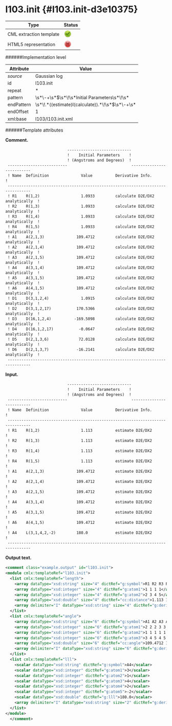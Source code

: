 # l103.init {#l103.init-d3e10375}


| Type                                                                                                                                                | Status                                                                                                                                              |
|----|----|
| CML extraction template                                                                                                                             | ![](/imgs/Total.png)                                                                                                                                |
| HTML5 representation                                                                                                                                | ![](/imgs/None.png)                                                                                                                                 |

######Implementation level

| Attribute                                                                                                                                           | Value                                                                                                                                               |
|----|----|
| *source*                                                                                                                                            | Gaussian log                                                                                                                                        |
| id                                                                                                                                                  | l103.init                                                                                                                                           |
| repeat                                                                                                                                              | \*                                                                                                                                                  |
| pattern                                                                                                                                             | \\s\*\\-+\\s\*\$\\s\*\\!\\s\*Initial Parameters\\s\*\\!\\s\*                                                                                        |
| endPattern                                                                                                                                          | \\s\*\\!.\*((estimate)I(calculate)).\*\\!\\s\*\$\\s\*\\-+\\s\*                                                                                      |
| endOffset                                                                                                                                           | 1                                                                                                                                                   |
| xml:base                                                                                                                                            | l103/l103.init.xml                                                                                                                                  |

######Template attributes

**Comment.**

                               ----------------------------
                               !    Initial Parameters    !
                               ! (Angstroms and Degrees)  !
     --------------------------                            --------------------------
     ! Name  Definition              Value          Derivative Info.                !
     --------------------------------------------------------------------------------
     ! R1    R(1,2)                  1.0933         calculate D2E/DX2 analytically  !
     ! R2    R(1,3)                  1.0933         calculate D2E/DX2 analytically  !
     ! R3    R(1,4)                  1.0933         calculate D2E/DX2 analytically  !
     ! R4    R(1,5)                  1.0933         calculate D2E/DX2 analytically  !
     ! A1    A(2,1,3)              109.4712         calculate D2E/DX2 analytically  !
     ! A2    A(2,1,4)              109.4712         calculate D2E/DX2 analytically  !
     ! A3    A(2,1,5)              109.4712         calculate D2E/DX2 analytically  !
     ! A4    A(3,1,4)              109.4712         calculate D2E/DX2 analytically  !
     ! A5    A(3,1,5)              109.4712         calculate D2E/DX2 analytically  !
     ! A6    A(4,1,5)              109.4712         calculate D2E/DX2 analytically  !
     ! D1    D(3,1,2,4)              1.0915         calculate D2E/DX2 analytically  !
     ! D2    D(3,1,2,17)           170.5366         calculate D2E/DX2 analytically  !
     ! D3    D(16,1,2,4)          -169.5098         calculate D2E/DX2 analytically  !
     ! D4    D(16,1,2,17)           -0.0647         calculate D2E/DX2 analytically  !
     ! D5    D(2,1,3,6)             72.0128         calculate D2E/DX2 analytically  !
     ! D6    D(2,1,3,7)            -16.2141         calculate D2E/DX2 analytically  !
     --------------------------------------------------------------------------------
        

**Input.**

                               ----------------------------
                               !    Initial Parameters    !
                               ! (Angstroms and Degrees)  !
     --------------------------                            --------------------------
     ! Name  Definition              Value          Derivative Info.                !
     --------------------------------------------------------------------------------
     ! R1    R(1,2)                  1.113          estimate D2E/DX2                !
     ! R2    R(1,3)                  1.113          estimate D2E/DX2                !
     ! R3    R(1,4)                  1.113          estimate D2E/DX2                !
     ! R4    R(1,5)                  1.113          estimate D2E/DX2                !
     ! A1    A(2,1,3)              109.4712         estimate D2E/DX2                !
     ! A2    A(2,1,4)              109.4712         estimate D2E/DX2                !
     ! A3    A(2,1,5)              109.4712         estimate D2E/DX2                !
     ! A4    A(3,1,4)              109.4712         estimate D2E/DX2                !
     ! A5    A(3,1,5)              109.4712         estimate D2E/DX2                !
     ! A6    A(4,1,5)              109.4712         estimate D2E/DX2                !
     ! A4    L(3,1,4,2,-2)         180.0            estimate D2E/DX2                !
     --------------------------------------------------------------------------------
        

**Output text.**

```xml
<comment class="example.output" id="l103.init">
<module cmlx:templateRef="l103.init">
  <list cmlx:templateRef="length">
    <array dataType="xsd:string" size="4" dictRef="g:symbol">R1 R2 R3 R4</array>
    <array dataType="xsd:integer" size="4" dictRef="g:atom1">1 1 1 1</array>
    <array dataType="xsd:integer" size="4" dictRef="g:atom2">2 3 4 5</array>
    <array dataType="xsd:double" size="4" dictRef="cc:distance">1.113 1.113 1.113 1.113</array>
    <array delimiter="I" dataType="xsd:string" size="4" dictRef="g:deriv">Iestimate D2E/DX2Iestimate D2E/DX2Iestimate D2E/DX2Iestimate D2E/DX2I</array>
  </list>
  <list cmlx:templateRef="angle">
    <array dataType="xsd:string" size="6" dictRef="g:symbol">A1 A2 A3 A4 A5 A6</array>
    <array dataType="xsd:integer" size="6" dictRef="g:atom1">2 2 2 3 3 4</array>
    <array dataType="xsd:integer" size="6" dictRef="g:atom2">1 1 1 1 1 1</array>
    <array dataType="xsd:integer" size="6" dictRef="g:atom3">3 4 5 4 5 5</array>
    <array dataType="xsd:double" size="6" dictRef="cc:angle">109.4712 109.4712 109.4712 109.4712 109.4712 109.4712</array>
    <array delimiter="I" dataType="xsd:string" size="6" dictRef="g:deriv">Iestimate D2E/DX2Iestimate D2E/DX2Iestimate D2E/DX2Iestimate D2E/DX2Iestimate D2E/DX2Iestimate D2E/DX2I</array>
  </list>
  <list cmlx:templateRef="lll">
    <scalar dataType="xsd:string" dictRef="g:symbol">A4</scalar>
    <scalar dataType="xsd:integer" dictRef="g:atom1">3</scalar>
    <scalar dataType="xsd:integer" dictRef="g:atom2">1</scalar>
    <scalar dataType="xsd:integer" dictRef="g:atom3">4</scalar>
    <scalar dataType="xsd:integer" dictRef="g:atom4">2</scalar>
    <scalar dataType="xsd:integer" dictRef="g:atom5">-2</scalar>
    <scalar dataType="xsd:double" dictRef="g:lll">180.0</scalar>
    <array delimiter="I" dataType="xsd:string" size="2" dictRef="g:deriv">IestimateID2E/DX2I</array>
  </list>
</module>
  </comment>
```
